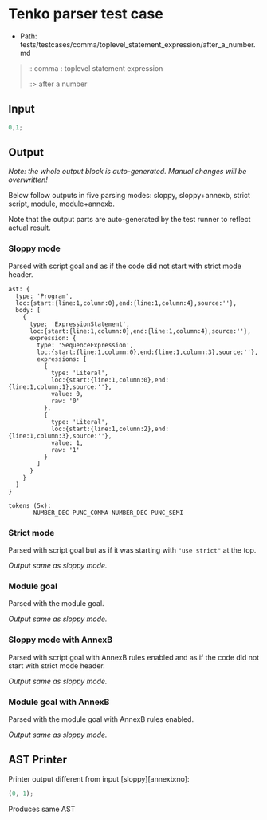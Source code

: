 # Tenko parser test case

- Path: tests/testcases/comma/toplevel_statement_expression/after_a_number.md

> :: comma : toplevel statement expression
>
> ::> after a number

## Input

`````js
0,1;
`````

## Output

_Note: the whole output block is auto-generated. Manual changes will be overwritten!_

Below follow outputs in five parsing modes: sloppy, sloppy+annexb, strict script, module, module+annexb.

Note that the output parts are auto-generated by the test runner to reflect actual result.

### Sloppy mode

Parsed with script goal and as if the code did not start with strict mode header.

`````
ast: {
  type: 'Program',
  loc:{start:{line:1,column:0},end:{line:1,column:4},source:''},
  body: [
    {
      type: 'ExpressionStatement',
      loc:{start:{line:1,column:0},end:{line:1,column:4},source:''},
      expression: {
        type: 'SequenceExpression',
        loc:{start:{line:1,column:0},end:{line:1,column:3},source:''},
        expressions: [
          {
            type: 'Literal',
            loc:{start:{line:1,column:0},end:{line:1,column:1},source:''},
            value: 0,
            raw: '0'
          },
          {
            type: 'Literal',
            loc:{start:{line:1,column:2},end:{line:1,column:3},source:''},
            value: 1,
            raw: '1'
          }
        ]
      }
    }
  ]
}

tokens (5x):
       NUMBER_DEC PUNC_COMMA NUMBER_DEC PUNC_SEMI
`````

### Strict mode

Parsed with script goal but as if it was starting with `"use strict"` at the top.

_Output same as sloppy mode._

### Module goal

Parsed with the module goal.

_Output same as sloppy mode._

### Sloppy mode with AnnexB

Parsed with script goal with AnnexB rules enabled and as if the code did not start with strict mode header.

_Output same as sloppy mode._

### Module goal with AnnexB

Parsed with the module goal with AnnexB rules enabled.

_Output same as sloppy mode._

## AST Printer

Printer output different from input [sloppy][annexb:no]:

````js
(0, 1);
````

Produces same AST
